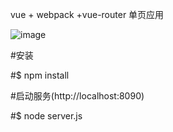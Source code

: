 vue + webpack +vue-router 单页应用

![image](https://github.com/eltonchan/vueApp/blob/master/src/assets/images/vue.gif)

#安装

#$ npm install

#启动服务(http://localhost:8090)

#$ node server.js


